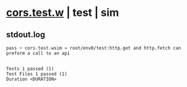 # [cors.test.w](../../../../../../examples/tests/sdk_tests/api/cors.test.w) | test | sim

## stdout.log
```log
pass ─ cors.test.wsim » root/env0/test:http.get and http.fetch can preform a call to an api
 
 
Tests 1 passed (1)
Test Files 1 passed (1)
Duration <DURATION>
```

